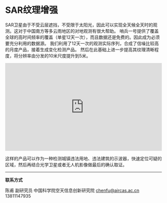 # SAR纹理增强

SAR卫星由于不受云层遮挡，不受限于太阳光，因此可以实现全天候全天时的观测。这对于中国南方等多云雨地区的对地观测有很大帮助。
哨兵一号提供了覆盖全球的高时间频率的覆盖（单星12天一次），而且数据还是免费的。因此成为必须要充分利用的数据源。
我们利用了12天一次的观测实际序列，合成了信噪比较高的月度产品，接着生成变化检测产品。
然后在此基础上进一步提高其纹理清晰程度，将分辨率由分发的10米尺度提升到5米。

<div style="width:100%;height:0px;position:relative;padding-bottom:56.327%;"><iframe src="https://streamja.com/embed/dJZQq" frameborder="0" width="100%" height="100%" allowfullscreen style="width:100%;height:100%;position:absolute;"></iframe></div>

这样的产品可以作为一种检测城镇违法用地、违法建筑的示波器，快速定位可疑的区域，然后再结合光学卫星或者无人机影像做最后的确认取证。

---



**联系方式**

陈甫 副研究员
中国科学院空天信息创新研究院
chenfu@aircas.ac.cn
13811147935

